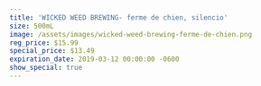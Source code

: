 ```yaml
---
title: 'WICKED WEED BREWING- ferme de chien, silencio'
size: 500mL
image: /assets/images/wicked-weed-brewing-ferme-de-chien.png
reg_price: $15.99
special_price: $13.49
expiration_date: 2019-03-12 00:00:00 -0600
show_special: true
---
```



